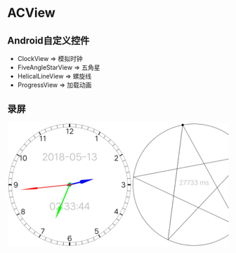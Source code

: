 # ACView
## Android自定义控件
  * ClockView => 模拟时钟
  * FiveAngleStarView => 五角星
  * HelicalLineView => 螺旋线
  * ProgressView => 加载动画

## 录屏
[![模拟时钟/五角星/螺旋线](ScreenRecord.jpg)](ScreenRecord.mp4)

